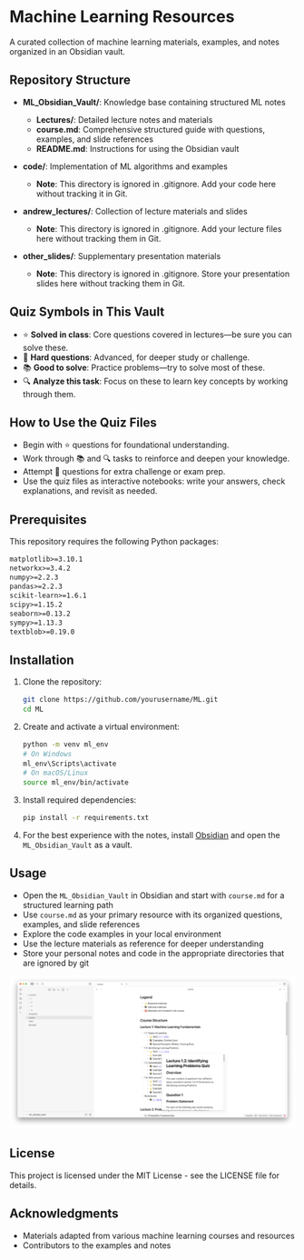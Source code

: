 # Machine Learning Resources

A curated collection of machine learning materials, examples, and notes organized in an Obsidian vault.

## Repository Structure

- **ML_Obsidian_Vault/**: Knowledge base containing structured ML notes
  - **Lectures/**: Detailed lecture notes and materials
  - **course.md**: Comprehensive structured guide with questions, examples, and slide references
  - **README.md**: Instructions for using the Obsidian vault

- **code/**: Implementation of ML algorithms and examples
  - **Note**: This directory is ignored in .gitignore. Add your code here without tracking it in Git.

- **andrew_lectures/**: Collection of lecture materials and slides
  - **Note**: This directory is ignored in .gitignore. Add your lecture files here without tracking them in Git.

- **other_slides/**: Supplementary presentation materials
  - **Note**: This directory is ignored in .gitignore. Store your presentation slides here without tracking them in Git.

## Quiz Symbols in This Vault

- ⭐ **Solved in class**: Core questions covered in lectures—be sure you can solve these.
- 📕 **Hard questions**: Advanced, for deeper study or challenge.
- 📚 **Good to solve**: Practice problems—try to solve most of these.
- 🔍 **Analyze this task**: Focus on these to learn key concepts by working through them.

## How to Use the Quiz Files

- Begin with ⭐ questions for foundational understanding.
- Work through 📚 and 🔍 tasks to reinforce and deepen your knowledge.
- Attempt 📕 questions for extra challenge or exam prep.
- Use the quiz files as interactive notebooks: write your answers, check explanations, and revisit as needed.

## Prerequisites

This repository requires the following Python packages:
```
matplotlib>=3.10.1
networkx>=3.4.2
numpy>=2.2.3
pandas>=2.2.3
scikit-learn>=1.6.1
scipy>=1.15.2
seaborn>=0.13.2
sympy>=1.13.3
textblob>=0.19.0
```

## Installation

1. Clone the repository:
   ```bash
   git clone https://github.com/yourusername/ML.git
   cd ML
   ```

2. Create and activate a virtual environment:
   ```bash
   python -m venv ml_env
   # On Windows
   ml_env\Scripts\activate
   # On macOS/Linux
   source ml_env/bin/activate
   ```

3. Install required dependencies:
   ```bash
   pip install -r requirements.txt
   ```

3. For the best experience with the notes, install [Obsidian](https://obsidian.md/) and open the `ML_Obsidian_Vault` as a vault.

## Usage

- Open the `ML_Obsidian_Vault` in Obsidian and start with `course.md` for a structured learning path
- Use `course.md` as your primary resource with its organized questions, examples, and slide references
- Explore the code examples in your local environment 
- Use the lecture materials as reference for deeper understanding
- Store your personal notes and code in the appropriate directories that are ignored by git

![Obsidian Interface](screenshot.png)

## License

This project is licensed under the MIT License - see the LICENSE file for details.

## Acknowledgments

- Materials adapted from various machine learning courses and resources
- Contributors to the examples and notes 